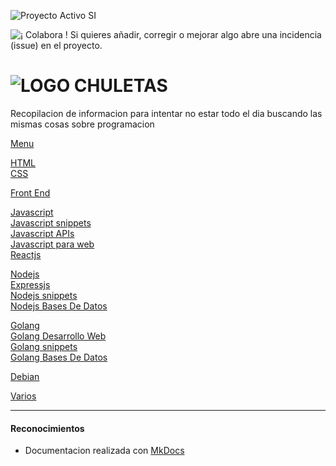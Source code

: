 ![Proyecto Activo SI](https://img.shields.io/badge/Proyecto%20Activo%3F-Si-green.svg)  

![¡ Colabora !](https://img.shields.io/badge/¡%20Colabora%20!-blue.svg) Si quieres añadir, corregir o mejorar algo abre una incidencia (issue) en el proyecto.

# ![LOGO](https://github.com/jolav/chuletas/blob/master/docs/_img/chuletas128.png?raw=true)  **CHULETAS**

Recopilacion de informacion para intentar no estar todo el dia buscando las mismas cosas sobre programacion

[Menu](https://jolav.me/chuletas/)  

[HTML](https://jolav.me/chuletas/html)  
[CSS](https://jolav.me/chuletas/css)  

[Front End](https://jolav.me/chuletas/frontend/)  

[Javascript](https://jolav.me/chuletas/javascript)  
[Javascript snippets](https://jolav.me/chuletas/javascript-snippets/)  
[Javascript APIs](https://jolav.me/chuletas/javascript-apis/)  
[Javascript para web](https://jolav.me/chuletas/javascript-para-web/)  
[Reactjs](https://jolav.me/chuletas/reactjs/)  

[Nodejs](https://jolav.me/chuletas/nodejs/)  
[Expressjs](https://jolav.me/chuletas/expressjs/)   
[Nodejs snippets](https://jolav.me/chuletas/nodejs-snippets/)  
[Nodejs Bases De Datos](https://jolav.me/chuletas/nodejs-bases-de-datos/) 

[Golang](https://jolav.me/chuletas/golang/)  
[Golang Desarrollo Web ](https://jolav.me/chuletas/golang-para-web/)  
[Golang snippets](https://jolav.me/chuletas/golang-snippets/)  
[Golang Bases De Datos](https://jolav.me/chuletas/golang-bases-de-datos/) 

[Debian](https://jolav.me/chuletas/debian/) 

[Varios](https://jolav.me/chuletas/varios/) 

<hr>

#### Reconocimientos

* Documentacion realizada con [MkDocs](http://www.mkdocs.org/)












